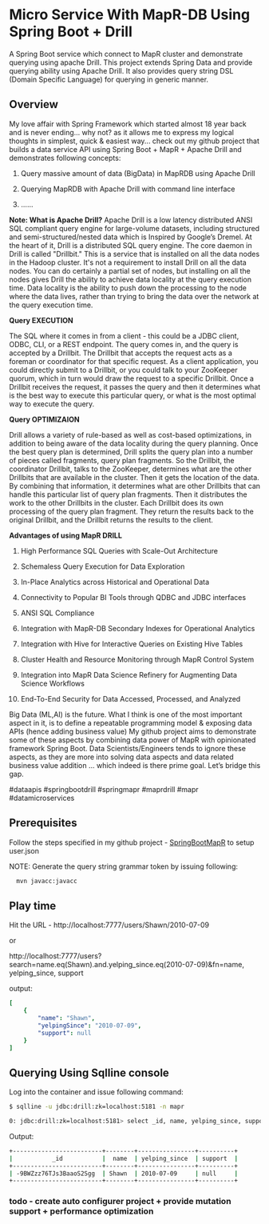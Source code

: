# Micro Service With MapR-DB Using Spring Boot + Drill

A Spring Boot service which connect to MapR cluster and demonstrate querying using
apache Drill.  This project extends Spring Data and provide querying ability using Apache Drill.
It also provides query string DSL (Domain Specific Language) for querying in generic manner. 
 
 ## Overview
 My love affair with Spring Framework which  started almost 18 year back and is never ending... why not? as it allows me to express my logical thoughts in simplest, quick & easiest way... check out my github project that builds a data service API using Spring Boot + MapR + Apache Drill and demonstrates following concepts:

1. Query massive amount of data (BigData) in MapRDB using Apache Drill

2. Querying MapRDB with Apache Drill with command line interface

3. ......

**Note: What is Apache Drill?** Apache Drill is a low latency distributed ANSI SQL compliant query engine for large-volume datasets, including structured and semi-structured/nested data which is Inspired by Google’s Dremel. At the heart of it, Drill is a distributed SQL query engine. The core daemon in Drill is called "Drillbit." This is a service that is installed on all the data nodes in the Hadoop cluster. It's not a requirement to install Drill on all the data nodes. You can do certainly a partial set of nodes, but installing on all the nodes gives Drill the ability to achieve data locality at the query execution time.
Data locality is the ability to push down the processing to the node where the data lives, rather than trying to bring the data over the network at the query execution time.

**Query EXECUTION**

The SQL where it comes in from a client - this could be a JDBC client, ODBC, CLI, or a REST endpoint. The query comes in, and the query is accepted by a Drillbit. The Drillbit that accepts the request acts as a foreman or coordinator for that specific request. As a client application, you could directly submit to a Drillbit, or you could talk to your ZooKeeper quorum, which in turn would draw the request to a specific Drillbit.
Once a Drillbit receives the request, it passes the query and then it determines what is the best way to execute this particular query, or what is the most optimal way to execute the query.

**Query OPTIMIZAION**

Drill allows a variety of rule-based as well as cost-based optimizations, in addition to being aware of the data locality during the query planning.
Once the best query plan is determined, Drill splits the query plan into a number of pieces called fragments, query plan fragments. So the Drillbit, the coordinator Drillbit, talks to the ZooKeeper, determines what are the other Drillbits that are available in the cluster. Then it gets the location of the data. By combining that information, it determines what are other Drillbits that can handle this particular list of query plan fragments. Then it distributes the work to the other Drillbits in the cluster. Each Drillbit does its own processing of the query plan fragment. They return the results back to the original Drillbit, and the Drillbit returns the results to the client.




**Advantages of using MapR DRILL**

1. High Performance SQL Queries with Scale-Out Architecture

2. Schemaless Query Execution for Data Exploration

3. In-Place Analytics across Historical and Operational Data

4. Connectivity to Popular BI Tools through QDBC and JDBC interfaces

5. ANSI SQL Compliance

6. Integration with MapR-DB Secondary Indexes for Operational Analytics

7. Integration with Hive for Interactive Queries on Existing Hive Tables

8. Cluster Health and Resource Monitoring through MapR Control System

9. Integration into MapR Data Science Refinery for Augmenting Data Science Workflows

10. End-To-End Security for Data Accessed, Processed, and Analyzed

Big Data (ML,AI) is the future. What I think is one of the most important aspect in it, is to define a repeatable programming model & exposing data APIs (hence adding business value) My github project aims to demonstrate some of these aspects by combining data power of MapR with opinionated framework Spring Boot. Data Scientists/Engineers tends to ignore these aspects, as they are more into solving data aspects and data related business value addition ... which indeed is there prime goal. Let’s bridge this gap.

#dataapis #springbootdrill #springmapr #maprdrill #mapr #datamicroservices
 
## Prerequisites
Follow the steps specified in my github project - [SpringBootMapR](https://github.com/mgorav/SpringBootMapR)
to setup user.json

NOTE: Generate the query string grammar token by issuing following:
```bash
  mvn javacc:javacc
```

## Play time

Hit the URL - http://localhost:7777/users/Shawn/2010-07-09

or

http://localhost:7777/users?search=name.eq(Shawn).and.yelping_since.eq(2010-07-09)&fn=name, yelping_since, support

output:

```yaml
[
    {
        "name": "Shawn",
        "yelpingSince": "2010-07-09",
        "support": null
    }
]
```

## Querying Using Sqlline console

Log into the container and issue following command:

```bash
$ sqlline -u jdbc:drill:zk=localhost:5181 -n mapr

0: jdbc:drill:zk=localhost:5181> select _id, name, yelping_since, support from dfs.`/apps/user` where yelping_since = '2010-07-09' and  name = 'Shawn';

```

Output:

```bash
+-------------------------+--------+----------------+----------+
|           _id           |  name  | yelping_since  | support  |
+-------------------------+--------+----------------+----------+
| -9BWZzz76TJs3BaaoS2Sgg  | Shawn  | 2010-07-09     | null     |
+-------------------------+--------+----------------+----------+
```
### todo - create auto configurer project + provide mutation support + performance optimization